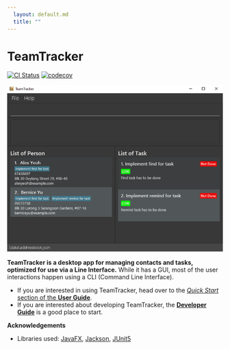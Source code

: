 ```yaml
---
  layout: default.md
  title: ""
---
```


# TeamTracker

[![CI Status](https://github.com/se-edu/addressbook-level3/workflows/Java%20CI/badge.svg)](https://github.com/se-edu/addressbook-level3/actions)
[![codecov](https://codecov.io/gh/se-edu/addressbook-level3/branch/master/graph/badge.svg)](https://codecov.io/gh/se-edu/addressbook-level3)

![Ui](images/Ui.png)

**TeamTracker is a desktop app for managing contacts and tasks, optimized for use via a Line Interface.** While it has a GUI, most of the user interactions happen using a CLI (Command Line Interface).

* If you are interested in using TeamTracker, head over to the [_Quick Start_ section of the **User Guide**](UserGuide.html#quick-start).
* If you are interested about developing TeamTracker, the [**Developer Guide**](DeveloperGuide.html) is a good place to start.


**Acknowledgements**

* Libraries used: [JavaFX](https://openjfx.io/), [Jackson](https://github.com/FasterXML/jackson), [JUnit5](https://github.com/junit-team/junit5)
